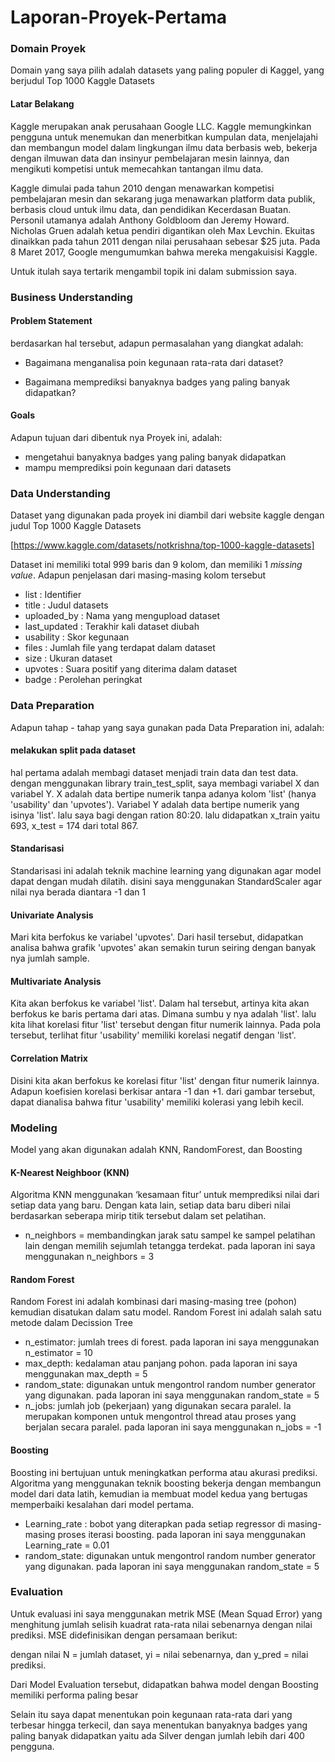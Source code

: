 # Laporan-Proyek-Pertama

### Domain Proyek

Domain yang saya pilih adalah datasets yang paling populer di Kaggel, yang berjudul Top 1000 Kaggle Datasets

#### Latar Belakang

Kaggle merupakan anak perusahaan Google LLC. Kaggle memungkinkan pengguna untuk menemukan dan menerbitkan kumpulan data, menjelajahi dan membangun model dalam lingkungan ilmu data berbasis web, bekerja dengan ilmuwan data dan insinyur pembelajaran mesin lainnya, dan mengikuti kompetisi untuk memecahkan tantangan ilmu data.

Kaggle dimulai pada tahun 2010 dengan menawarkan kompetisi pembelajaran mesin dan sekarang juga menawarkan platform data publik, berbasis cloud untuk ilmu data, dan pendidikan Kecerdasan Buatan. Personil utamanya adalah Anthony Goldbloom dan Jeremy Howard. Nicholas Gruen adalah ketua pendiri digantikan oleh Max Levchin. Ekuitas dinaikkan pada tahun 2011 dengan nilai perusahaan sebesar $25 juta. Pada 8 Maret 2017, Google mengumumkan bahwa mereka mengakuisisi Kaggle.

Untuk itulah saya tertarik mengambil topik ini dalam submission saya. 

### Business Understanding

#### Problem Statement

berdasarkan hal tersebut, adapun permasalahan yang diangkat adalah:

* Bagaimana menganalisa poin kegunaan rata-rata dari dataset?
  
  
* Bagaimana memprediksi banyaknya badges yang paling banyak didapatkan?

#### Goals

Adapun tujuan dari dibentuk nya Proyek ini, adalah:

* mengetahui banyaknya badges yang paling banyak didapatkan
* mampu memprediksi poin kegunaan dari datasets

### Data Understanding

Dataset yang digunakan pada proyek ini diambil dari website kaggle dengan judul Top 1000 Kaggle Datasets

[https://www.kaggle.com/datasets/notkrishna/top-1000-kaggle-datasets]

Dataset ini memiliki total 999 baris dan 9 kolom, dan memiliki 1 _missing value_. Adapun penjelasan dari masing-masing kolom tersebut

* list : Identifier
* title : Judul datasets
* uploaded_by : Nama yang mengupload dataset
* last_updated : Terakhir kali dataset diubah
* usability : Skor kegunaan
* files : Jumlah file yang terdapat dalam dataset
* size : Ukuran dataset
* upvotes : Suara positif yang diterima dalam dataset
* badge : Perolehan peringkat

### Data Preparation

Adapun tahap - tahap yang saya gunakan pada Data Preparation ini, adalah: 

#### melakukan split pada dataset

hal pertama adalah membagi dataset menjadi train data dan test data. dengan menggunakan library train_test_split, saya membagi variabel X dan variabel Y. X adalah data bertipe numerik tanpa adanya kolom 'list' (hanya 'usability' dan	'upvotes'). Variabel Y adalah data bertipe numerik yang isinya 'list'. lalu saya bagi dengan ration 80:20. lalu didapatkan x_train yaitu 693, x_test = 174 dari total 867.

#### Standarisasi 

Standarisasi ini adalah teknik machine learning yang digunakan agar model dapat dengan mudah dilatih. disini saya menggunakan StandardScaler agar nilai nya berada diantara -1 dan 1

#### Univariate Analysis

Mari kita berfokus ke variabel 'upvotes'. Dari hasil tersebut, didapatkan analisa bahwa grafik 'upvotes' akan semakin turun seiring dengan banyak nya jumlah sample.

#### Multivariate Analysis

Kita akan berfokus ke variabel 'list'. Dalam hal tersebut, artinya kita akan berfokus ke baris pertama dari atas. Dimana sumbu y nya adalah 'list'. lalu kita lihat korelasi fitur 'list' tersebut dengan fitur numerik lainnya. Pada pola tersebut, terlihat fitur 'usability' memiliki korelasi negatif dengan 'list'. 

#### Correlation Matrix

Disini kita akan berfokus ke korelasi fitur 'list' dengan fitur numerik lainnya. Adapun koefisien korelasi berkisar antara -1 dan +1. dari gambar tersebut, dapat dianalisa bahwa fitur 'usability' memiliki kolerasi yang lebih kecil. 

### Modeling

Model yang akan digunakan adalah KNN, RandomForest, dan Boosting

#### K-Nearest Neighboor (KNN)

Algoritma KNN menggunakan ‘kesamaan fitur’ untuk memprediksi nilai dari setiap data yang baru. Dengan kata lain, setiap data baru diberi nilai berdasarkan seberapa mirip titik tersebut dalam set pelatihan.
* n_neighbors = membandingkan jarak satu sampel ke sampel pelatihan lain dengan memilih sejumlah  tetangga terdekat. pada laporan ini saya menggunakan n_neighbors = 3

#### Random Forest

Random Forest ini adalah kombinasi dari masing-masing tree (pohon) kemudian disatukan dalam satu model. Random Forest ini adalah salah satu metode dalam Decission Tree

* n_estimator: jumlah trees di forest. pada laporan ini saya menggunakan n_estimator = 10
* max_depth: kedalaman atau panjang pohon. pada laporan ini saya menggunakan max_depth = 5
* random_state: digunakan untuk mengontrol random number generator yang digunakan. pada laporan ini saya menggunakan random_state = 5
* n_jobs: jumlah job (pekerjaan) yang digunakan secara paralel. Ia merupakan komponen untuk mengontrol thread atau proses yang berjalan secara paralel. pada laporan ini saya menggunakan n_jobs = -1

#### Boosting

Boosting ini bertujuan untuk meningkatkan performa atau akurasi prediksi. Algoritma yang menggunakan teknik boosting bekerja dengan membangun model dari data latih, kemudian ia membuat model kedua yang bertugas memperbaiki kesalahan dari model pertama. 

* Learning_rate : bobot yang diterapkan pada setiap regressor di masing-masing proses iterasi boosting. pada laporan ini saya menggunakan Learning_rate = 0.01
* random_state: digunakan untuk mengontrol random number generator yang digunakan. pada laporan ini saya menggunakan random_state = 5

### Evaluation

Untuk evaluasi ini saya menggunakan metrik MSE (Mean Squad Error) yang menghitung jumlah selisih kuadrat rata-rata nilai sebenarnya dengan nilai prediksi. MSE didefinisikan dengan persamaan berikut:

dengan nilai N = jumlah dataset, yi = nilai sebenarnya, dan y_pred = nilai prediksi.

Dari Model Evaluation tersebut, didapatkan bahwa model dengan Boosting memiliki performa paling besar

Selain itu saya dapat menentukan poin kegunaan rata-rata dari yang terbesar hingga terkecil, dan saya menentukan banyaknya badges yang paling banyak didapatkan yaitu ada Silver dengan jumlah lebih dari 400 pengguna.


